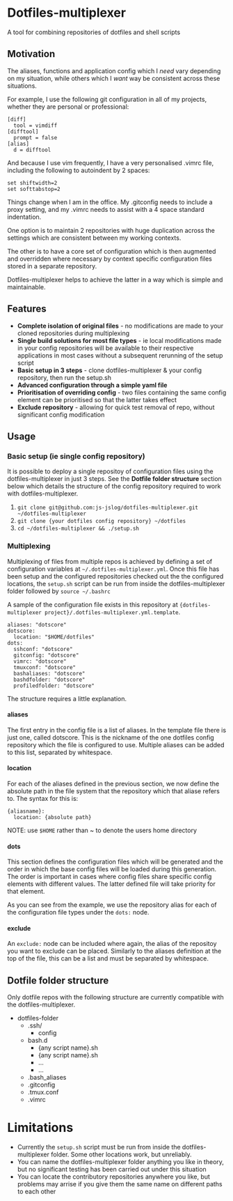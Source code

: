 # Dotfiles-multiplexer
A tool for combining repositories of dotfiles and shell scripts

## Motivation
The aliases, functions and application config which I *need* vary depending on my situation, while others which I *want* way be consistent across these situations.

For example, I use the following git configuration in all of my projects, whether they are personal or professional:
```
[diff]
  tool = vimdiff
[difftool]
  prompt = false
[alias]
  d = difftool

```
And because I use vim frequently, I have a very personalised .vimrc file, including the following to autoindent by 2 spaces:
```
set shiftwidth=2
set softtabstop=2
```
Things change when I am in the office. My .gitconfig needs to include a proxy setting, and my .vimrc needs to assist with a 4 space standard indentation.

One option is to maintain 2 repositories with huge duplication across the settings which are consistent between my working contexts.

The other is to have a core set of configuration which is then augmented and overridden where necessary by context specific configuration files stored in a separate repository.

Dotfiles-multiplexer helps to achieve the latter in a way which is simple and maintainable.

## Features
* **Complete isolation of original files** - no modifications are made to your cloned repositories during multiplexing
* **Single build solutions for most file types** - ie local modifications made in your config repositories will be available to their respective applications in most cases without a subsequent rerunning of the setup script
* **Basic setup in 3 steps** - clone dotfiles-multiplexer & your config repository, then run the setup.sh
* **Advanced configuration through a simple yaml file**
* **Prioritisation of overriding config** - two files containing the same config element can be prioritised so that the latter takes effect
* **Exclude repository** - allowing for quick test removal of repo, without significant config modification

## Usage
### Basic setup (ie single config repository)
It is possible to deploy a single repositoy of configuration files using the dotfiles-multiplexer in just 3 steps. See the **Dotfile folder structure** section below which details the structure of the config repository required to work with dotfiles-multiplexer.

1. `git clone git@github.com:js-jslog/dotfiles-multiplexer.git ~/dotfiles-multiplexer`
2. `git clone {your dotfiles config repository} ~/dotfiles`
3. `cd ~/dotfiles-multiplexer && ./setup.sh`

### Multiplexing
Multiplexing of files from multiple repos is achieved by defining a set of configuration variables at `~/.dotfiles-multiplexer.yml`. Once this file has been setup and the configured repositories checked out the the configured locations, the `setup.sh` script can be run from inside the dotfiles-multiplexer folder followed by `source ~/.bashrc`

A sample of the configuration file exists in this repository at `{dotfiles-multiplexer project}/.dotfiles-multiplexer.yml.template`.

```
aliases: "dotscore"
dotscore:
  location: "$HOME/dotfiles"
dots:
  sshconf: "dotscore"
  gitconfig: "dotscore"
  vimrc: "dotscore"
  tmuxconf: "dotscore"
  bashaliases: "dotscore"
  bashdfolder: "dotscore"
  profiledfolder: "dotscore"
```

The structure requires a little explanation.

#### aliases
The first entry in the config file is a list of aliases. In the template file there is just one, called dotscore. This is the nickname of the one dotfiles config repository which the file is configured to use. Multiple aliases can be added to this list, separated by whitespace.

#### location
For each of the aliases defined in the previous section, we now define the absolute path in the file system that the repository which that aliase refers to. The syntax for this is:
```
{aliasname}:
  location: {absolute path}
```
NOTE: use `$HOME` rather than ~ to denote the users home directory

#### dots
This section defines the configuration files which will be generated and the order in which the base config files will be loaded during this generation. The order is important in cases where config files share specific config elements with different values. The latter defined file will take priority for that element.

As you can see from the example, we use the repository alias for each of the configuration file types under the `dots:` node.

#### exclude
An `exclude:` node can be included where again, the alias of the repositoy you want to exclude can be placed. Similarly to the aliases definition at the top of the file, this can be a list and must be separated by whitespace.


## Dotfile folder structure
Only dotfile repos with the following structure are currently compatible with the dotfiles-multiplexer.

* dotfiles-folder
  * .ssh/
    * config
  * bash.d
    * {any script name}.sh
    * {any script name}.sh
    * ...
    * ...
  * .bash_aliases
  * .gitconfig
  * .tmux.conf
  * .vimrc

# Limitations
* Currently the `setup.sh` script must be run from inside the dotfiles-multiplexer folder. Some other locations work, but unreliably.
* You can name the dotfiles-multiplexer folder anything you like in theory, but no significant testing has been carried out under this situation
* You can locate the contributory repositories anywhere you like, but problems may arrise if you give them the same name on different paths to each other
